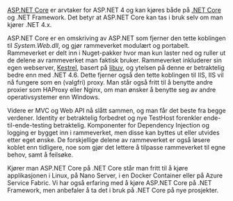 [ASP.NET Core](https://www.asp.net/) er arvtaker for ASP.NET 4 og kan kjøres både på [.NET Core](https://radar.bekk.no/tech2017/arkitektur-og-plattform/net-core) og .NET Framework. Det betyr at ASP.NET Core kan tas i bruk selv om man kjører .NET 4.x.
 
ASP.NET Core er en omskriving av ASP.NET som fjerner den tette koblingen til _System.Web.dll_, og gjør rammeverket modulært og portabelt. Rammeverket er delt inn i Nuget-pakker hvor man kun laster ned og ruller ut de delene av rammeverket man faktisk bruker. Rammeverket inkluderer sin egen webserver, [Kestrel](https://github.com/aspnet/KestrelHttpServer), basert på [libuv](http://libuv.org/), og ytelsen på denne er betraktelig bedre enn med .NET 4.6. Dette fjerner også den tette koblingen til IIS, IIS vil nå fungere som en (valgfri) proxy. Man står også fritt til å benytte andre proxier som HAProxy eller Nginx, om man ønsker å benytte seg av andre operativsystemer enn Windows.
 
Videre er MVC og Web API nå slått sammen, og man får det beste fra begge verdener. Identity er betraktelig forbedret og nye TestHost forenkler ende-til-ende-testing betraktelig. Komponenter for Dependency Injection og logging er bygget inn i rammeverket, men disse kan byttes ut eller utvides etter eget ønske. De forskjellige delene av rammeverket er også løsere koblet enn tidligere, noe som gjør det lettere å tilpasse rammeverket til egne behov, samt å feilsøke.

Kjører man ASP.NET Core på .NET Core står man fritt til å kjøre applikasjonen i Linux, på Nano Server, i en Docker Container eller på Azure Service Fabric. Vi har også erfaring med å kjøre ASP.NET Core på .NET Framework, men anbefaler å ta det i bruk på .NET Core på nye prosjekter.